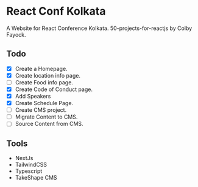 # React Conf Kolkata

A Website for React Conference Kolkata. 50-projects-for-reactjs by Colby Fayock.

## Todo

- [x] Create a Homepage.
- [x] Create location info page.
- [ ] Create Food info page.
- [x] Create Code of Conduct page.
- [x] Add Speakers
- [x] Create Schedule Page.
- [ ] Create CMS project.
- [ ] Migrate Content to CMS.
- [ ] Source Content from CMS.

## Tools

- NextJs
- TailwindCSS
- Typescript
- TakeShape CMS
